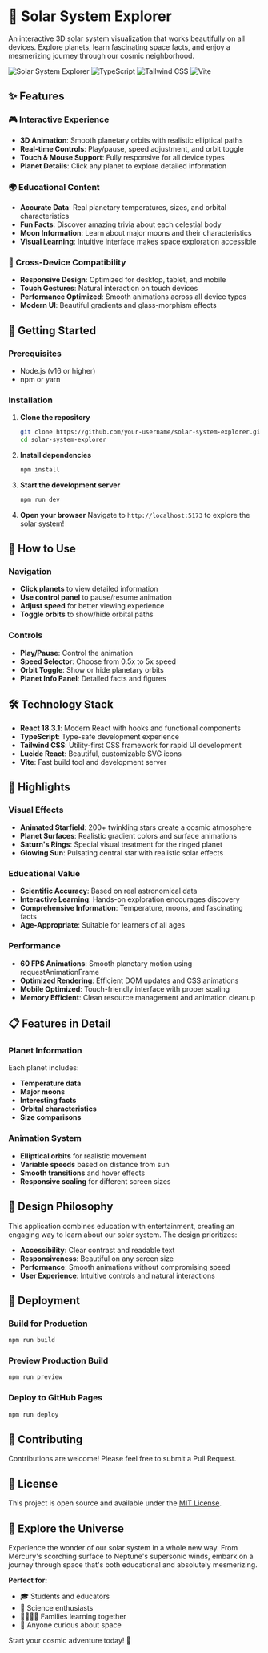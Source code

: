 # 🌌 Solar System Explorer

An interactive 3D solar system visualization that works beautifully on all devices. Explore planets, learn fascinating space facts, and enjoy a mesmerizing journey through our cosmic neighborhood.

![Solar System Explorer](https://img.shields.io/badge/React-18.3.1-blue) ![TypeScript](https://img.shields.io/badge/TypeScript-5.5.3-blue) ![Tailwind CSS](https://img.shields.io/badge/Tailwind%20CSS-3.4.1-38B2AC) ![Vite](https://img.shields.io/badge/Vite-5.4.19-646CFF)

## ✨ Features

### 🎮 Interactive Experience
- **3D Animation**: Smooth planetary orbits with realistic elliptical paths
- **Real-time Controls**: Play/pause, speed adjustment, and orbit toggle
- **Touch & Mouse Support**: Fully responsive for all device types
- **Planet Details**: Click any planet to explore detailed information

### 🌍 Educational Content
- **Accurate Data**: Real planetary temperatures, sizes, and orbital characteristics
- **Fun Facts**: Discover amazing trivia about each celestial body
- **Moon Information**: Learn about major moons and their characteristics
- **Visual Learning**: Intuitive interface makes space exploration accessible

### 📱 Cross-Device Compatibility
- **Responsive Design**: Optimized for desktop, tablet, and mobile
- **Touch Gestures**: Natural interaction on touch devices
- **Performance Optimized**: Smooth animations across all device types
- **Modern UI**: Beautiful gradients and glass-morphism effects

## 🚀 Getting Started

### Prerequisites
- Node.js (v16 or higher)
- npm or yarn

### Installation

1. **Clone the repository**
   ```bash
   git clone https://github.com/your-username/solar-system-explorer.git
   cd solar-system-explorer
   ```

2. **Install dependencies**
   ```bash
   npm install
   ```

3. **Start the development server**
   ```bash
   npm run dev
   ```

4. **Open your browser**
   Navigate to `http://localhost:5173` to explore the solar system!

## 🎯 How to Use

### Navigation
- **Click planets** to view detailed information
- **Use control panel** to pause/resume animation
- **Adjust speed** for better viewing experience
- **Toggle orbits** to show/hide orbital paths

### Controls
- **Play/Pause**: Control the animation
- **Speed Selector**: Choose from 0.5x to 5x speed
- **Orbit Toggle**: Show or hide planetary orbits
- **Planet Info Panel**: Detailed facts and figures

## 🛠️ Technology Stack

- **React 18.3.1**: Modern React with hooks and functional components
- **TypeScript**: Type-safe development experience
- **Tailwind CSS**: Utility-first CSS framework for rapid UI development
- **Lucide React**: Beautiful, customizable SVG icons
- **Vite**: Fast build tool and development server

## 🌟 Highlights

### Visual Effects
- **Animated Starfield**: 200+ twinkling stars create a cosmic atmosphere
- **Planet Surfaces**: Realistic gradient colors and surface animations
- **Saturn's Rings**: Special visual treatment for the ringed planet
- **Glowing Sun**: Pulsating central star with realistic solar effects

### Educational Value
- **Scientific Accuracy**: Based on real astronomical data
- **Interactive Learning**: Hands-on exploration encourages discovery
- **Comprehensive Information**: Temperature, moons, and fascinating facts
- **Age-Appropriate**: Suitable for learners of all ages

### Performance
- **60 FPS Animations**: Smooth planetary motion using requestAnimationFrame
- **Optimized Rendering**: Efficient DOM updates and CSS animations
- **Mobile Optimized**: Touch-friendly interface with proper scaling
- **Memory Efficient**: Clean resource management and animation cleanup

## 📋 Features in Detail

### Planet Information
Each planet includes:
- **Temperature data**
- **Major moons**
- **Interesting facts**
- **Orbital characteristics**
- **Size comparisons**

### Animation System
- **Elliptical orbits** for realistic movement
- **Variable speeds** based on distance from sun
- **Smooth transitions** and hover effects
- **Responsive scaling** for different screen sizes

## 🎨 Design Philosophy

This application combines education with entertainment, creating an engaging way to learn about our solar system. The design prioritizes:

- **Accessibility**: Clear contrast and readable text
- **Responsiveness**: Beautiful on any screen size
- **Performance**: Smooth animations without compromising speed
- **User Experience**: Intuitive controls and natural interactions

## 🚀 Deployment

### Build for Production
```bash
npm run build
```

### Preview Production Build
```bash
npm run preview
```

### Deploy to GitHub Pages
```bash
npm run deploy
```

## 🤝 Contributing

Contributions are welcome! Please feel free to submit a Pull Request.

## 📄 License

This project is open source and available under the [MIT License](LICENSE).

## 🌌 Explore the Universe

Experience the wonder of our solar system in a whole new way. From Mercury's scorching surface to Neptune's supersonic winds, embark on a journey through space that's both educational and absolutely mesmerizing.

**Perfect for:**
- 🎓 Students and educators
- 🔬 Science enthusiasts
- 👨‍👩‍👧‍👦 Families learning together
- 🌟 Anyone curious about space

Start your cosmic adventure today! 🚀
